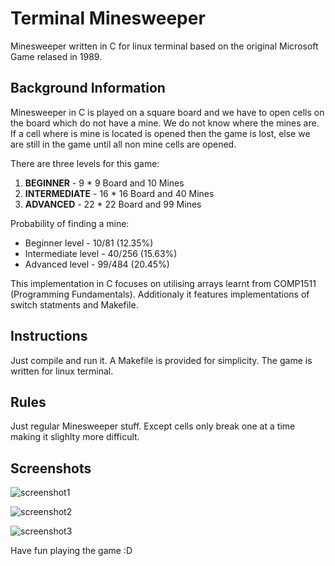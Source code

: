 # Terminal Minesweeper 
Minesweeper written in C for linux terminal based on the original Microsoft Game relased in 1989. 

## Background Information
Minesweeper in C is played on a square board and we have to open cells on the board which do not have a mine. We do not know where the mines are.
If a cell where is mine is located is opened then the game is lost, else we are still in the game until all non mine cells are opened. 

There are three levels for this game: 
1. **BEGINNER** - 9 * 9 Board and 10 Mines
2. **INTERMEDIATE** - 16 * 16 Board and 40 Mines
3. **ADVANCED** - 22 * 22 Board and 99 Mines

Probability of finding a mine:
- Beginner level - 10/81 (12.35%)
- Intermediate level - 40/256 (15.63%)
- Advanced level - 99/484 (20.45%)

This implementation in C focuses on utilising arrays learnt from COMP1511 (Programming Fundamentals). 
Additionaly it features implementations of switch statments and Makefile.  

## Instructions
Just compile and run it. A Makefile is provided for simplicity. The game is written for linux terminal.

## Rules
Just regular Minesweeper stuff. Except cells only break one at a time making it slighlty more difficult. 

## Screenshots
![screenshot1](https://user-images.githubusercontent.com/112688727/188560365-070617b9-bc17-476e-8353-248a1da60b29.png)

![screenshot2](https://user-images.githubusercontent.com/112688727/188560383-0c571392-44b3-43a3-84e5-7cea9fccbbc9.png)

![screenshot3](https://user-images.githubusercontent.com/112688727/188560389-6ae4c221-95f3-46fd-b80f-59fab2f94cab.png)

Have fun playing the game :D
